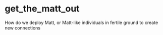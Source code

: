 # get_the_matt_out
How do we deploy Matt, or Matt-like individuals in fertile ground to create new connections
